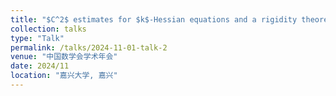 ```yaml
---
title: "$C^2$ estimates for $k$-Hessian equations and a rigidity theorem"
collection: talks
type: "Talk"
permalink: /talks/2024-11-01-talk-2
venue: "中国数学会学术年会"
date: 2024/11
location: "嘉兴大学, 嘉兴"
---
```



<!-- 
This is a description of your conference proceedings talk, note the different field in type. You can put anything in this field. -->
